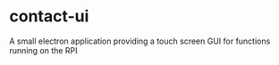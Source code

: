 # contact-ui
A small electron application providing a touch screen GUI for functions running on the RPI
